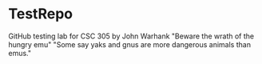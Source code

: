 # TestRepo
GitHub testing lab for CSC 305 by John Warhank
"Beware the wrath of the hungry emu"
"Some say yaks and gnus are more dangerous animals than emus."
